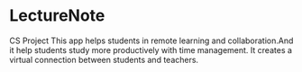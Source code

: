 # LectureNote
CS Project 
This app helps students in remote learning and collaboration.And
it help students study more productively with time management.
It creates a virtual connection between students and teachers.
